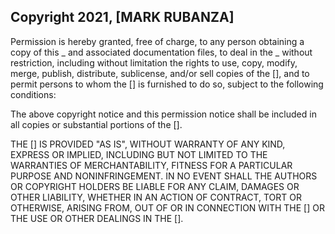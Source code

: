 ## Copyright 2021, [MARK RUBANZA]



Permission is hereby granted, free of charge, to any person obtaining a copy of this _ and associated documentation files, to deal in the _ without restriction, including without limitation the rights to use, copy, modify, merge, publish, distribute, sublicense, and/or sell copies of the [], and to permit persons to whom the [] is furnished to do so, subject to the following conditions:

The above copyright notice and this permission notice shall be included in all copies or substantial portions of the [].

THE [] IS PROVIDED "AS IS", WITHOUT WARRANTY OF ANY KIND, EXPRESS OR IMPLIED, INCLUDING BUT NOT LIMITED TO THE WARRANTIES OF MERCHANTABILITY, FITNESS FOR A PARTICULAR PURPOSE AND NONINFRINGEMENT. IN NO EVENT SHALL THE AUTHORS OR COPYRIGHT HOLDERS BE LIABLE FOR ANY CLAIM, DAMAGES OR OTHER LIABILITY, WHETHER IN AN ACTION OF CONTRACT, TORT OR OTHERWISE, ARISING FROM, OUT OF OR IN CONNECTION WITH THE [] OR THE USE OR OTHER DEALINGS IN THE [].
